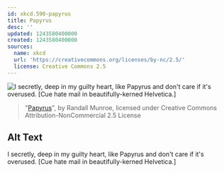 ```yaml
---
id: xkcd.590-papyrus
title: Papyrus
desc: ''
updated: 1243580400000
created: 1243580400000
sources:
  name: xkcd
  url: 'https://creativecommons.org/licenses/by-nc/2.5/'
  license: Creative Commons 2.5
---
```

![I secretly, deep in my guilty heart, like Papyrus and don't care if it's overused. \[Cue hate mail in beautifully-kerned Helvetica.\]](https://imgs.xkcd.com/comics/papyrus.png)
> "[Papyrus](https://xkcd.com/590/)", by Randall Munroe, licensed under Creative Commons Attribution-NonCommercial 2.5 License

## Alt Text
I secretly, deep in my guilty heart, like Papyrus and don't care if it's overused. \[Cue hate mail in beautifully-kerned Helvetica.\]
